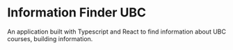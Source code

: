 # Information Finder UBC

An application built with Typescript and React to find information about UBC courses, building information. 
